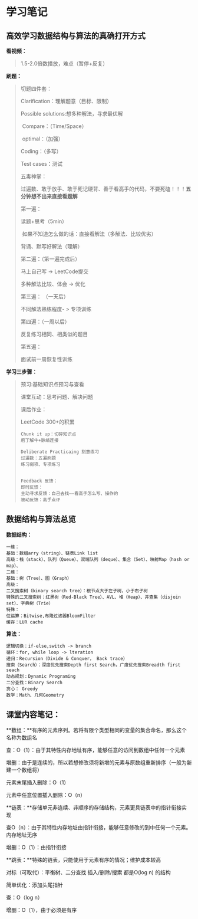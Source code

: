 # 学习笔记



## 高效学习数据结构与算法的真确打开方式

**看视频：**

> 1.5-2.0倍数播放，难点（暂停+反复）

**刷题：**

> 切题四件套：
>
> Clarification：理解题意（目标、限制）
>
> Possible solutions:想多种解法，寻求最优解
>
> ​	Compare：（Time/Space）
>
> ​	optimal：（加强）
>
> Coding：（多写）
>
> Test cases：测试
>
> 五毒神掌：
>
> 过遍数、敢于放手、敢于死记硬背、善于看高手的代码，不要死磕！！！**五分钟想不出来直接看题解**
>
> 第一遍：
>
> 读题+思考（5min）
>
> ​	如果不知道怎么做的话：直接看解法（多解法、比较优劣）
>
> 背诵、默写好解法（理解）
>
> 
>
> 第二遍：（第一遍完成后）
>
> 马上自己写 -> LeetCode提交
>
> 多种解法比较、体会 -> 优化
>
> 
>
> 第三遍： （一天后）
>
> 不同解法熟练程度- > 专项训练
>
> 
>
> 第四遍：（一周以后）
>
> 反复练习相同、相类似的题目
>
> 
>
> 第五遍：
>
> 面试前一周恢复性训练

**学习三步骤：**

> 预习:基础知识点预习与查看
>
> 课堂互动：思考问题、解决问题
>
> 课后作业：
>
> LeetCode 300+的积累
>
> ```
> Chunk it up：切碎知识点
> 庖丁解牛+脉络连接
> 
> Deliberate Practicaing 刻意练习
> 过遍数：五遍刷题
> 练习弱项、专项练习
> 
> 
> Feedback 反馈：
> 即时反馈：
> 主动寻求反馈：自己去找——看高手怎么写、操作的
> 被动反馈：高手点评
> ```

## 数据结构与算法总览

**数据结构：**

```
一维：
基础：数组arry（string）、链表Link list
高级：栈（stack）、队列（Queue）、双端队列（deque）、集合（Set）、映射Map（hash or map）、
二维：
基础：树（Tree）、图（Graph）
高级：
二叉搜索树（binary search tree）：根节点大于左子树，小于右子树
特殊的二叉搜索树：红黑树（Red-Black Tree）、AVL、堆（Heap）、并查集（disjoin set）、字典树（Trie）
特殊：
位运算：Bitwise,布隆过滤器BloomFilter
缓存：LUR cache
```

**算法：**

```
逻辑切换：if-else,switch -> branch
循环：for, while loop -> lteration
递归：Recursion（Divide & Conquer， Back trace）
搜索（Search）：深度优先搜索Depth first Search，广度优先搜索Breadth first seach
动态规划：Dynamic Programing
二分查找：Binary Search
贪心： Greedy
数学：Math、几何Geometry
```



## 课堂内容笔记：

**数组：**有序的元素序列。若将有限个类型相同的变量的集合命名，那么这个名称为<u>数组</u>名

查：O（1）：由于其特性内存地址有序，能够任意的访问到数组中任何一个元素

增删：由于是连续的，所以若想修改须将新增的元素与原数组重新排序（一般为新建一个数组将）

元素末尾插入删除：O（1）

元素中任意位置插入删除：O（n）

**链表：**存储单元非连续、非顺序的存储结构，元素更具链表中的指针衔接实现

查O（n）：由于其特性内存地址由指针衔接，能够任意修改的到中任何一个元素。内存地址无序

增删：O（1）：由指针衔接

**跳表：**特殊的链表，只能使用于元素有序的情况；维护成本较高

对标（可取代）：平衡树、二分查找  插入/删除/搜索 都是O(log n) 的结构

简单优化：添加头尾指针

查：O（log n）

增删：O（1），由于必须是有序